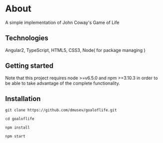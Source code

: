 # About
A simple implementation of John Coway's Game of Life

## Technologies
Angular2, TypeScript, HTML5, CSS3, Node( for package managing )

## Getting started
Note that this project requires node >=v6.5.0 and npm >=3.10.3 in order to be able to take advantage of the complete functionality.

## Installation
```
git clone https://github.com/dmusev/goaloflife.git

cd goaloflife

npm install

npm start
```

